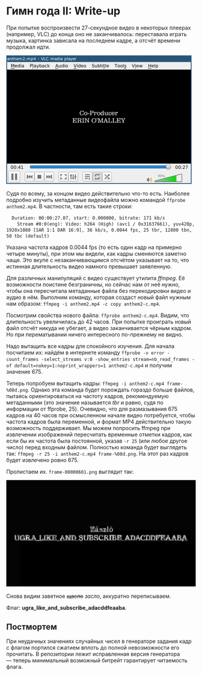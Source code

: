 # Гимн года II: Write-up

При попытке воспроизвести 27-секундное видео в некоторых плеерах (например, VLC) до конца оно не заканчивалось: переставала играть музыка, картинка зависала на последнем кадре, а отсчёт времени продолжал идти.

![Шла 41-я секунда 27-секундного видео](writeup/vlc.png)

Судя по всему, за концом видео действительно что-то есть. Наиболее подробно изучить метаданные видеофайла можно командой `ffprobe anthem2.mp4`. В частности, там есть такие строки:

```
  Duration: 00:00:27.07, start: 0.000000, bitrate: 171 kb/s
    Stream #0:0(eng): Video: h264 (High) (avc1 / 0x31637661), yuv420p, 1920x1080 [SAR 1:1 DAR 16:9], 36 kb/s, 0.0044 fps, 25 tbr, 12800 tbn, 50 tbc (default)
```

Указана частота кадров 0.0044 fps (то есть один кадр на примерно четыре минуты), при этом мы видели, как кадры сменяются заметно чаще. Это вкупе с незаканчивающимся отсчётом указывает на то, что истинная длительность видео намного превышает заявленную.

Для различных манипуляций с видео существует утилита _ffmpeg_. Её возможности поистине безграничны, но сейчас нам от неё нужно, чтобы она пересчитала метаданные файла без перекодировки видео и аудио в нём. Выполним команду, которая создаст новый файл нужным нам образом: `ffmpeg -i anthem2.mp4 -c copy anthem2-c.mp4`.

Посмотрим свойства нового файла: `ffprobe anthem2-c.mp4`. Видим, что длительность увеличилась до 42 часов. При попытке проиграть новый файл отсчёт никуда не убегает, а видео заканчивается чёрным кадром. Но при перематывании ничего интересного по-прежнему не видно.

Надо вытащить все кадры для спокойного изучения. Для начала посчитаем их: найдём в интернете команду `ffprobe -v error -count_frames -select_streams v:0 -show_entries stream=nb_read_frames -of default=nokey=1:noprint_wrappers=1 anthem2-c.mp4` и получим значение 675.

Теперь попробуем вытащить кадры: `ffmpeg -i anthem2-c.mp4 frame-%08d.png`. Однако эта команда будет порождать гораздо больше файлов, пытаясь ориентироваться на частоту кадров, рекомендуемую метаданными (это значение называется _tbr_ и равно, судя по информации от ffprobe, 25). Очевидно, что для размазывания 675 кадров на 40 часов при осмысленном начале видео потребуется, чтобы частота кадров была переменной, и формат MP4 действительно такую возможность поддерживает. Мы можем попросить ffmpeg при извлечении изображений пересчитать временные отметки кадров, как если бы их частота была постоянной, указав `-r 25` (или любое другое число) перед входным файлом. Полностью команда будет выглядеть так: `ffmpeg -r 25 -i anthem2-c.mp4 frame-%08d.png`. На этот раз кадров будет извлечено ровно 675.

Пролистаем их. `frame-00000601.png` выглядит так:

![Флаг](writeup/flag.png)

Снова видим заветное ~~щасло~~ _засло_, аккуратно переписываем.

Флаг: **ugra_like_and_subscribe_adacddfeaaba**.

## Постмортем

При неудачных значениях случайных чисел в генераторе задания кадр с флагом портился сжатием вплоть до полной невозможности его прочитать. В репозитории лежит исправленная версия генератора — теперь минимальный возможный битрейт гарантирует читаемость флага.
